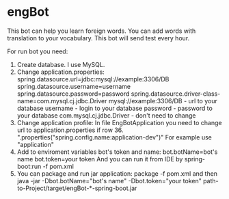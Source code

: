 # engBot
This bot can help you learn foreign words. You can add words with translation
to your vocabulary. This bot will send test every hour.

For run bot you need:
1. Create database. I use MySQL.
2. Change application.properties:
   spring.datasource.url=jdbc:mysql://example:3306/DB
   spring.datasource.username=username
   spring.datasource.password=password
   spring.datasource.driver-class-name=com.mysql.cj.jdbc.Driver
mysql://example:3306/DB - url to your database
username - login to your database
password - password to your database
com.mysql.cj.jdbc.Driver - don't need to change
3. Change application profile:
In file EngBotApplication you need to change url to 
application.properties if row 36. 
".properties("spring.config.name:application-dev")"
For example use "application"
4. Add to enviroment variables bot's token and name:
   bot.botName=bot's name
   bot.token=your token
   And you can run it from IDE by
   spring-boot:run -f pom.xml
5. You can package and run jar application:
   package -f pom.xml
   and then
   java -jar -Dbot.botName="bot's name" -Dbot.token="your token" path-to-Project/target/engBot-*-spring-boot.jar 
